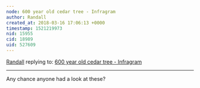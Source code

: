```yaml
---
node: 600 year old cedar tree - Infragram
author: Randall
created_at: 2018-03-16 17:06:13 +0000
timestamp: 1521219973
nid: 15955
cid: 18989
uid: 527609
---
```




[Randall](../profile/Randall) replying to: [600 year old cedar tree - Infragram](../notes/Randall/03-14-2018/600-year-old-cedar-tree-infragram)

----
Any chance anyone had a look at these?